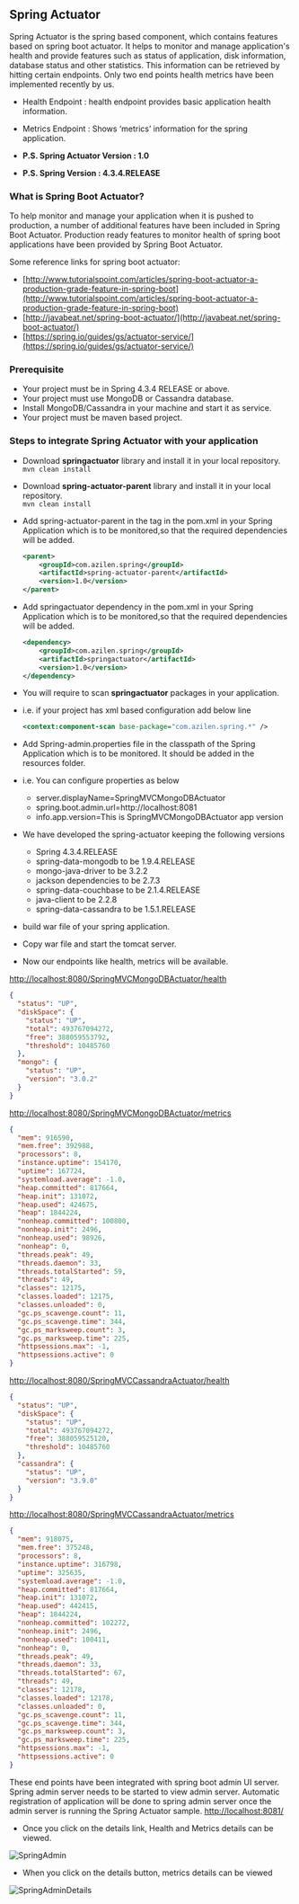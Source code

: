 ## Spring Actuator

Spring Actuator is the spring based component, which contains features based on spring boot actuator.
It helps to monitor and manage application's health and provide features such as status of application, disk information, database status and other statistics. This information can be retrieved by hitting certain endpoints. Only two end points health metrics have been implemented recently by us.

- Health Endpoint  : health endpoint provides basic application health information.
- Metrics Endpoint : Shows ‘metrics’ information for the spring application.

- **P.S. Spring Actuator Version : 1.0**
- **P.S. Spring Version : 4.3.4.RELEASE**

### What is Spring Boot Actuator?

To help monitor and manage your application when it is pushed to production, a number of additional features have been included in Spring Boot Actuator. Production ready features to monitor health of spring boot applications have been provided by Spring Boot Actuator.

Some reference links for spring boot actuator:
- [http://www.tutorialspoint.com/articles/spring-boot-actuator-a-production-grade-feature-in-spring-boot](http://www.tutorialspoint.com/articles/spring-boot-actuator-a-production-grade-feature-in-spring-boot)
- [http://javabeat.net/spring-boot-actuator/](http://javabeat.net/spring-boot-actuator/)
- [https://spring.io/guides/gs/actuator-service/](https://spring.io/guides/gs/actuator-service/)

### Prerequisite

- Your project must be in Spring 4.3.4 RELEASE or above.
- Your project must use MongoDB or Cassandra database.
- Install MongoDB/Cassandra in your machine and start it as service.
- Your project must be maven based project.

### Steps to integrate Spring Actuator with your application
- Download **springactuator** library and install it in your local repository.<br />
    ``` mvn clean install ```
- Download **spring-actuator-parent** library and install it in your local repository.<br />
    ``` mvn clean install ```
- Add spring-actuator-parent in the <parent></parent> tag in the pom.xml in your Spring Application which is to be monitored,so that the required dependencies will be added.
    ``` xml
    <parent>
		<groupId>com.azilen.spring</groupId>
		<artifactId>spring-actuator-parent</artifactId>
		<version>1.0</version>
    </parent>
    ```
- Add springactuator dependency in the pom.xml in your Spring Application which is to be monitored,so that the required dependencies will be added.
    ``` xml
    <dependency>
		<groupId>com.azilen.spring</groupId>
		<artifactId>springactuator</artifactId>
		<version>1.0</version>
    </dependency>
    ```
- You will require to scan **springactuator** packages in your application.
- i.e. if your project has xml based configuration add below line

    ``` xml 
    <context:component-scan base-package="com.azilen.spring.*" /> 
    ```

- Add Spring-admin.properties file in the classpath of the Spring Application which is to be monitored. It should be added in the resources folder.
- i.e. You can configure properties as below
    - server.displayName=SpringMVCMongoDBActuator
    - spring.boot.admin.url=http://localhost:8081
    - info.app.version=This is SpringMVCMongoDBActuator app version

- We have developed the spring-actuator keeping the following versions
    - Spring 4.3.4.RELEASE
    - spring-data-mongodb to be 1.9.4.RELEASE
    - mongo-java-driver to be 3.2.2
    - jackson dependencies to be 2.7.3
    - spring-data-couchbase to be 2.1.4.RELEASE
    - java-client to be 2.2.8
    - spring-data-cassandra to be 1.5.1.RELEASE

- build war file of your spring application.

- Copy war file and start the tomcat server.

- Now our endpoints like health, metrics will be available.

[http://localhost:8080/SpringMVCMongoDBActuator/health](http://localhost:8080/SpringMVCMongoDBActuator/health)

```json
{
  "status": "UP",
  "diskSpace": {
    "status": "UP",
    "total": 493767094272,
    "free": 388059553792,
    "threshold": 10485760
  },
  "mongo": {
    "status": "UP",
    "version": "3.0.2"
  }
}
```

[http://localhost:8080/SpringMVCMongoDBActuator/metrics](http://localhost:8080/SpringMVCMongoDBActuator/metrics)

```json
{
  "mem": 916590,
  "mem.free": 392988,
  "processors": 8,
  "instance.uptime": 154170,
  "uptime": 167724,
  "systemload.average": -1.0,
  "heap.committed": 817664,
  "heap.init": 131072,
  "heap.used": 424675,
  "heap": 1844224,
  "nonheap.committed": 100800,
  "nonheap.init": 2496,
  "nonheap.used": 98926,
  "nonheap": 0,
  "threads.peak": 49,
  "threads.daemon": 33,
  "threads.totalStarted": 59,
  "threads": 49,
  "classes": 12175,
  "classes.loaded": 12175,
  "classes.unloaded": 0,
  "gc.ps_scavenge.count": 11,
  "gc.ps_scavenge.time": 344,
  "gc.ps_marksweep.count": 3,
  "gc.ps_marksweep.time": 225,
  "httpsessions.max": -1,
  "httpsessions.active": 0
}
```

[http://localhost:8080/SpringMVCCassandraActuator/health](http://localhost:8080/SpringMVCCassandraActuator/health)

```json
{
  "status": "UP",
  "diskSpace": {
    "status": "UP",
    "total": 493767094272,
    "free": 388059525120,
    "threshold": 10485760
  },
  "cassandra": {
    "status": "UP",
    "version": "3.9.0"
  }
}
```

[http://localhost:8080/SpringMVCCassandraActuator/metrics](http://localhost:8080/SpringMVCCassandraActuator/metrics)

```json
{
  "mem": 918075,
  "mem.free": 375248,
  "processors": 8,
  "instance.uptime": 316798,
  "uptime": 325635,
  "systemload.average": -1.0,
  "heap.committed": 817664,
  "heap.init": 131072,
  "heap.used": 442415,
  "heap": 1844224,
  "nonheap.committed": 102272,
  "nonheap.init": 2496,
  "nonheap.used": 100411,
  "nonheap": 0,
  "threads.peak": 49,
  "threads.daemon": 33,
  "threads.totalStarted": 67,
  "threads": 49,
  "classes": 12178,
  "classes.loaded": 12178,
  "classes.unloaded": 0,
  "gc.ps_scavenge.count": 11,
  "gc.ps_scavenge.time": 344,
  "gc.ps_marksweep.count": 3,
  "gc.ps_marksweep.time": 225,
  "httpsessions.max": -1,
  "httpsessions.active": 0
}
```

These end points have been integrated with spring boot admin UI server. Spring admin server needs to be started to view admin server. Automatic registration of application will be done to spring admin server once the admin server is running the Spring Actuator sample.
[http://localhost:8081/](http://localhost:8081/)

- Once you click on the details link, Health and Metrics details can be viewed.

![SpringAdmin](http://www.azilen.com/blog/wp-content/uploads/2017/06/1.png)

- When you click on the details button, metrics details can be viewed

![SpringAdminDetails](http://www.azilen.com/blog/wp-content/uploads/2017/06/2.png)

